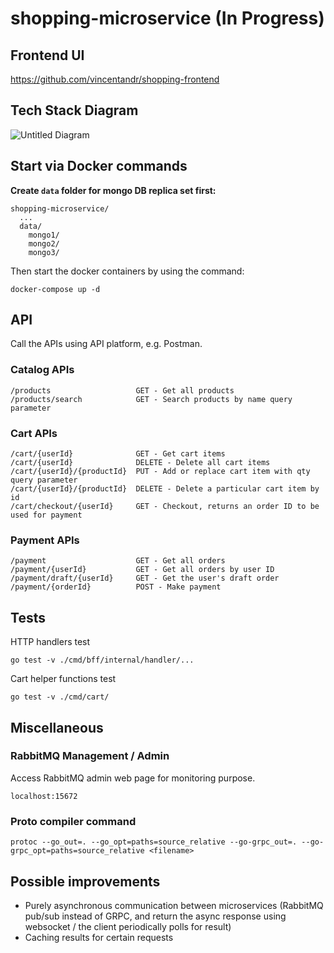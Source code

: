 # shopping-microservice (In Progress)

## Frontend UI

https://github.com/vincentandr/shopping-frontend

## Tech Stack Diagram
![Untitled Diagram](https://user-images.githubusercontent.com/42005057/147475016-bc2f7406-ed5d-4d1f-8471-b9ba47caef6b.png)

## Start via Docker commands
**Create `data` folder for mongo DB replica set first:**
```
shopping-microservice/
  ...
  data/
    mongo1/
    mongo2/
    mongo3/
```
Then start the docker containers by using the command:
```
docker-compose up -d
```

## API

Call the APIs using API platform, e.g. Postman.

### Catalog APIs
```
/products                   GET - Get all products 
/products/search            GET - Search products by name query parameter
```

### Cart APIs
```
/cart/{userId}              GET - Get cart items
/cart/{userId}              DELETE - Delete all cart items
/cart/{userId}/{productId}  PUT - Add or replace cart item with qty query parameter
/cart/{userId}/{productId}  DELETE - Delete a particular cart item by id
/cart/checkout/{userId}     GET - Checkout, returns an order ID to be used for payment
```

### Payment APIs
```
/payment                    GET - Get all orders
/payment/{userId}           GET - Get all orders by user ID
/payment/draft/{userId}     GET - Get the user's draft order
/payment/{orderId}          POST - Make payment
```

## Tests
HTTP handlers test
```
go test -v ./cmd/bff/internal/handler/...
```

Cart helper functions test
```
go test -v ./cmd/cart/
```

## Miscellaneous
### RabbitMQ Management / Admin

Access RabbitMQ admin web page for monitoring purpose.
```
localhost:15672
```

### Proto compiler command

```
protoc --go_out=. --go_opt=paths=source_relative --go-grpc_out=. --go-grpc_opt=paths=source_relative <filename>
```

## Possible improvements

- Purely asynchronous communication between microservices (RabbitMQ pub/sub instead of GRPC, and return the async response using websocket / the client periodically polls for result)
- Caching results for certain requests
